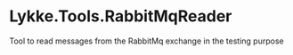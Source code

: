 # Lykke.Tools.RabbitMqReader
Tool to read messages from the RabbitMq exchange in the testing purpose
